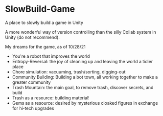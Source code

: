 # SlowBuild-Game
A place to slowly build a game in Unity

A more wonderful way of version controlling than the silly Collab system in Unity (do not recommend).

My dreams for the game, as of 10/28/21
- You're a robot that improves the world
- Entropy-Reversal: the joy of cleaning up and leaving the world a tidier place
- Chore simulation: vacuuming, trash/sorting, digging-out
- Community Building: Building a bot town, all working together to make a greater community
- Trash Mountain: the main goal, to remove trash, discover secrets, and build
- Trash as a resource: building material!
- Gems as a resource: desired by mysterious cloaked figures in exchange for hi-tech upgrades
